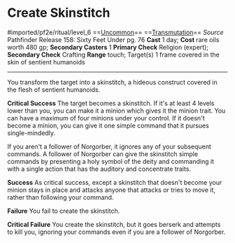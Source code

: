 # Create Skinstitch
#imported/pf2e/ritual/level_6
==[Uncommon](uncommon.md)== ==[Transmutation](transmutation.md)==
*Source* Pathfinder Release 158: Sixty Feet Under pg. 76
**Cast** 1 day; **Cost** rare oils worth 480 gp; **Secondary Casters** 1
**Primary Check** Religion (expert); **Secondary Check** Crafting
**Range** touch; Target(s) 1 frame covered in the skin of sentient humanoids

---
You transform the target into a skinstitch, a hideous construct covered in the flesh of sentient humanoids.

**Critical Success** The target becomes a skinstitch. If it's at least 4 levels lower than you, you can make it a minion which gives it the minion trait. You can have a maximum of four minions under your control. If it doesn't become a minion, you can give it one simple command that it pursues single-mindedly. 

If you aren't a follower of Norgorber, it ignores any of your subsequent commands. A follower of Norgorber can give the skinstitch simple commands by presenting a holy symbol of the deity and commanding it with a single action that has the auditory and concentrate traits.

**Success** As critical success, except a skinstitch that doesn't become your minion stays in place and attacks anyone that attacks or tries to move it, rather than following your command.

**Failure** You fail to create the skinstitch.

**Critical Failure** You create the skinstitch, but it goes berserk and attempts to kill you, ignoring your commands even if you are a follower of Norgorber.